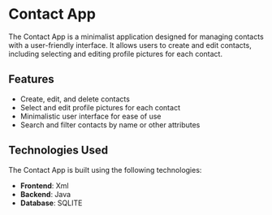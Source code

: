 # Contact App

The Contact App is a minimalist application designed for managing contacts with a user-friendly interface. It allows users to create and edit contacts, including selecting and editing profile pictures for each contact.



## Features

- Create, edit, and delete contacts
- Select and edit profile pictures for each contact
- Minimalistic user interface for ease of use
- Search and filter contacts by name or other attributes
  

## Technologies Used

The Contact App is built using the following technologies:

- **Frontend**: Xml
- **Backend**: Java
- **Database**: SQLITE

